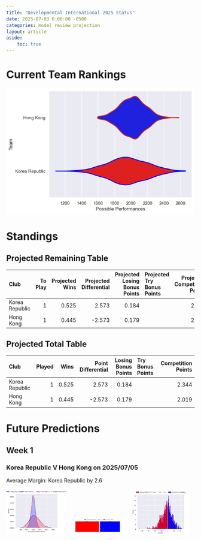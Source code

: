 ```yaml
---  
title: "Developmental International 2025 Status"  
date: 2025-07-03 6:00:00 -0500  
categories: model review projection  
layout: article  
aside:  
    toc: true  
---
```

# Current Team Rankings


![Club Rankings](plots/rankings_Developmental_International_2025.png)
# Standings

## Projected Remaining Table


| Club           |   To Play |   Projected Wins |   Projected Differential |   Projected Losing Bonus Points | Projected Try Bonus Points   |   Projected Competition Points |
|:---------------|----------:|-----------------:|-------------------------:|--------------------------------:|:-----------------------------|-------------------------------:|
| Korea Republic |         1 |            0.525 |                    2.573 |                           0.184 |                              |                          2.344 |
| Hong Kong      |         1 |            0.445 |                   -2.573 |                           0.179 |                              |                          2.019 |



## Projected Total Table


| Club           |   Played |   Wins |   Point Differential |   Losing Bonus Points | Try Bonus Points   |   Competition Points |
|:---------------|---------:|-------:|---------------------:|----------------------:|:-------------------|---------------------:|
| Korea Republic |        1 |  0.525 |                2.573 |                 0.184 |                    |                2.344 |
| Hong Kong      |        1 |  0.445 |               -2.573 |                 0.179 |                    |                2.019 |



# Future Predictions

## Week 1

### Korea Republic V Hong Kong on 2025/07/05


Average Margin: Korea Republic by 2.6

<p float="left">
<img src="plots\2025-07-05-KoreaRepublic_V_HongKong_performances.png" width="32%" />
<img src="plots\2025-07-05-KoreaRepublic_V_HongKong_resultbar.png" width="32%" />
<img src="plots\2025-07-05-KoreaRepublic_V_HongKong_spreads.png" width="32%" />
</p>
